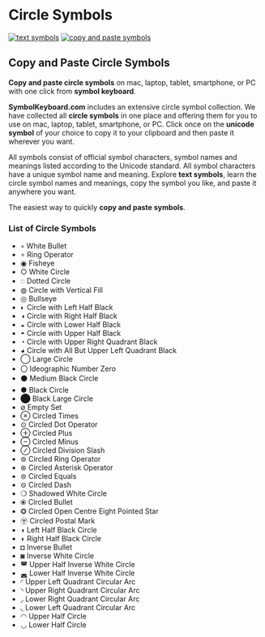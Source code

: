 # Circle Symbols
[![text symbols](https://img.shields.io/badge/github-symbols-green.svg)](https://github.com/symbolkeyboard/symbols)
[![copy and paste symbols](https://img.shields.io/badge/source-symbolkeyboad.com-orange.svg)](https://symbolkeyboard.com)
## Copy and Paste Circle Symbols

**Copy and paste circle symbols** on mac, laptop, tablet, smartphone, or PC with one click from **symbol keyboard**.

**SymbolKeyboard.com** includes an extensive circle symbol collection. We have collected all **circle symbols** in one place and offering them for you to use on mac, laptop, tablet, smartphone, or PC. Click once on the **unicode symbol** of your choice to copy it to your clipboard and then paste it wherever you want.

All symbols consist of official symbol characters, symbol names and meanings listed according to the Unicode standard. All symbol characters have a unique symbol name and meaning. Explore **text symbols**, learn the circle symbol names and meanings, copy the symbol you like, and paste it anywhere you want.

The easiest way to quickly **copy and paste symbols**.
### List of Circle Symbols
- ◦ White Bullet
- ∘ Ring Operator
- ◉ Fisheye
- ○ White Circle
- ◌ Dotted Circle
- ◍ Circle with Vertical Fill
- ◎ Bullseye
- ◐ Circle with Left Half Black
- ◑ Circle with Right Half Black
- ◒ Circle with Lower Half Black
- ◓ Circle with Upper Half Black
- ◔ Circle with Upper Right Quadrant Black
- ◕ Circle with All But Upper Left Quadrant Black
- ◯ Large Circle
- 〇 Ideographic Number Zero
- ⚫ Medium Black Circle
- ● Black Circle
- ⬤ Black Large Circle
- ∅ Empty Set
- ⊗ Circled Times
- ⊙ Circled Dot Operator
- ⊕ Circled Plus
- ⊖ Circled Minus
- ⊘ Circled Division Slash
- ⊚ Circled Ring Operator
- ⊛ Circled Asterisk Operator
- ⊜ Circled Equals
- ⊝ Circled Dash
- ❍ Shadowed White Circle
- ⦿ Circled Bullet
- ❂ Circled Open Centre Eight Pointed Star
- 〶 Circled Postal Mark
- ◖ Left Half Black Circle
- ◗ Right Half Black Circle
- ◘ Inverse Bullet
- ◙ Inverse White Circle
- ◚ Upper Half Inverse White Circle
- ◛ Lower Half Inverse White Circle
- ◜ Upper Left Quadrant Circular Arc
- ◝ Upper Right Quadrant Circular Arc
- ◞ Lower Right Quadrant Circular Arc
- ◟ Lower Left Quadrant Circular Arc
- ◠ Upper Half Circle
- ◡ Lower Half Circle
